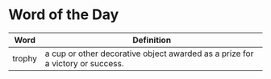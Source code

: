 # Word of the Day

|Word|Definition|
|---|---|
|trophy|a cup or other decorative object awarded as a prize for a victory or success.|